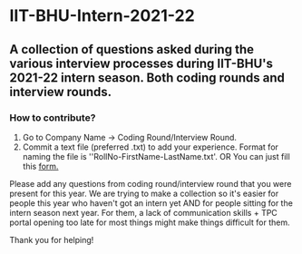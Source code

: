 # IIT-BHU-Intern-2021-22
## A collection of questions asked during the various interview processes during IIT-BHU's 2021-22 intern season. Both coding rounds and interview rounds.

### How to contribute?
1. Go to Company Name -> Coding Round/Interview Round. 
2. Commit a text file (preferred .txt) to add your experience. Format for naming the file is ''RollNo-FirstName-LastName.txt'.
 OR
You can just fill this [form.](https://forms.gle/dt6Kgzw1PDDURo1G9)

Please add any questions from coding round/interview round that you were present for this year. We are trying to make a collection so it's easier for people this year who haven't got an intern yet AND for people sitting for the intern season next year. For them, a lack of communication skills + TPC portal opening too late for most things might make things difficult for them. 

Thank you for helping!

